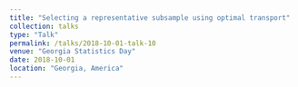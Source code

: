 ```yaml
---
title: "Selecting a representative subsample using optimal transport"
collection: talks
type: "Talk"
permalink: /talks/2018-10-01-talk-10
venue: "Georgia Statistics Day"
date: 2018-10-01
location: "Georgia, America"
---
```



